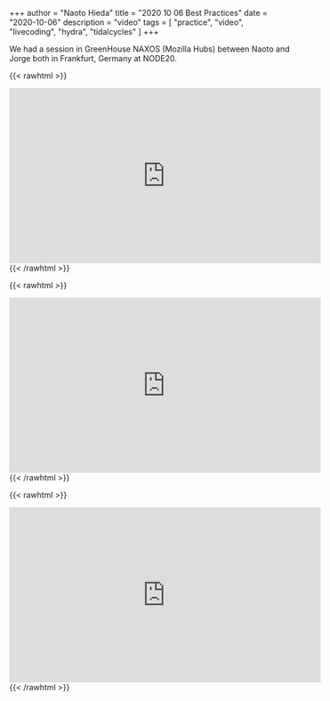+++
author = "Naoto Hieda"
title = "2020 10 06 Best Practices"
date = "2020-10-06"
description = "video"
tags = [ "practice", "video", "livecoding", "hydra", "tidalcycles" ]
+++

We had a session in GreenHouse NAXOS (Mozilla Hubs) between Naoto and Jorge both in Frankfurt, Germany at NODE20.

{{< rawhtml >}}
<div class="youtube-container">
<iframe class="youtube-video" width="560" height="315" src="https://www.youtube.com/embed/V427wRGGCZQ" frameborder="0" allow="accelerometer; autoplay; encrypted-media; gyroscope; picture-in-picture" allowfullscreen></iframe>
</div>
{{< /rawhtml >}}

{{< rawhtml >}}
<div class="youtube-container">
<iframe class="youtube-video" width="560" height="315" src="https://www.youtube.com/embed/wxXguzTYt_I" frameborder="0" allow="accelerometer; autoplay; encrypted-media; gyroscope; picture-in-picture" allowfullscreen></iframe>
</div>
{{< /rawhtml >}}

{{< rawhtml >}}
<div class="youtube-container">
<iframe class="youtube-video" width="560" height="315" src="https://www.youtube.com/embed/OBtI1qSLyVQ" frameborder="0" allow="accelerometer; autoplay; encrypted-media; gyroscope; picture-in-picture" allowfullscreen></iframe>
</div>
{{< /rawhtml >}}
